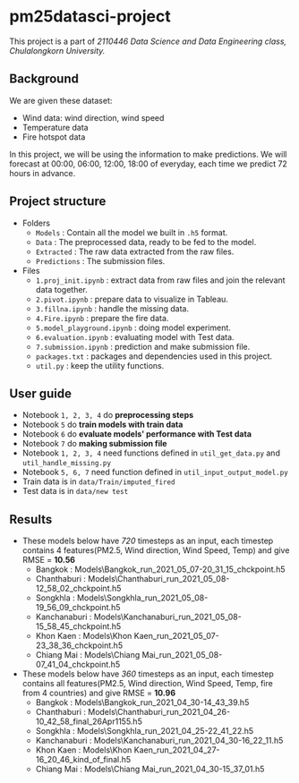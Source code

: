 # pm25datasci-project
This project is a part of *2110446 Data Science and Data Engineering class, Chulalongkorn University.* 

## Background
We are given these dataset:
- Wind data: wind direction, wind speed
- Temperature data
- Fire hotspot data

In this project, we will be using the information to make predictions. We will forecast at 00:00, 06:00, 12:00, 18:00 of everyday, each time we predict 72 hours in advance.

## Project structure
- Folders
    - `Models` : Contain all the model we built in `.h5` format.
    - `Data` : The preprocessed data, ready to be fed to the model.
    - `Extracted` : The raw data extracted from the raw files.
    - `Predictions` : The submission files.
- Files
    - `1.proj_init.ipynb` : extract data from raw files and join the relevant data together.
    - `2.pivot.ipynb` : prepare data to visualize in Tableau.
    - `3.fillna.ipynb` : handle the missing data.
    - `4.Fire.ipynb` : prepare the fire data.
    - `5.model_playground.ipynb` : doing model experiment.
    - `6.evaluation.ipynb` : evaluating model with Test data.
    - `7.submission.ipynb` : prediction and make submission file.
    - `packages.txt` : packages and dependencies used in this project.
    - `util.py` : keep the utility functions.

## User guide
- Notebook `1, 2, 3, 4` do **preprocessing steps**
- Notebook `5` do **train models with train data**
- Notebook `6` do **evaluate models' performance with Test data**
- Notebook `7` do **making submission file**
- Notebook `1, 2, 3, 4` need functions defined in `util_get_data.py` and `util_handle_missing.py`
- Notebook `5, 6, 7` need function defined in `util_input_output_model.py`
- Train data is in `data/Train/imputed_fired`
- Test data is in `data/new test`


## Results
- These models below have *720* timesteps as an input, each timestep contains 4 features(PM2.5, Wind direction, Wind Speed, Temp) and give RMSE = **10.56**
    - Bangkok : Models\Bangkok_run_2021_05_07-20_31_15_chckpoint.h5
    - Chanthaburi : Models\Chanthaburi_run_2021_05_08-12_58_02_chckpoint.h5
    - Songkhla : Models\Songkhla_run_2021_05_08-19_56_09_chckpoint.h5
    - Kanchanaburi : Models\Kanchanaburi_run_2021_05_08-15_58_45_chckpoint.h5
    - Khon Kaen : Models\Khon Kaen_run_2021_05_07-23_38_36_chckpoint.h5
    - Chiang Mai : Models\Chiang Mai_run_2021_05_08-07_41_04_chckpoint.h5
- These models below have *360* timesteps as an input, each timestep contains all features(PM2.5, Wind direction, Wind Speed, Temp, fire from 4 countries) and give RMSE = **10.96**
    - Bangkok : Models\Bangkok_run_2021_04_30-14_43_39.h5
    - Chanthaburi : Models\Chanthaburi_run_2021_04_26-10_42_58_final_26Apr1155.h5
    - Songkhla : Models\Songkhla_run_2021_04_25-22_41_22.h5
    - Kanchanaburi : Models\Kanchanaburi_run_2021_04_30-16_22_11.h5
    - Khon Kaen : Models\Khon Kaen_run_2021_04_27-16_20_46_kind_of_final.h5
    - Chiang Mai : Models\Chiang Mai_run_2021_04_30-15_37_01.h5



